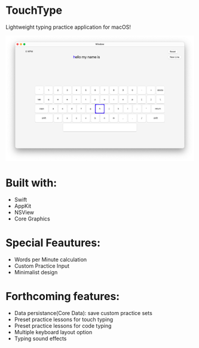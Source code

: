 # TouchType
Lightweight typing practice application for macOS!

![Screenshot](tt2.png)


# Built with:
- Swift <br>
- AppKit <br>
- NSView <br>
- Core Graphics <br>

# Special Feautures:
- Words per Minute calculation <br>
- Custom Practice Input <br>
- Minimalist design <br>

# Forthcoming features:
- Data persistance(Core Data): save custom practice sets <br>
- Preset practice lessons for touch typing <br>
- Preset practice lessons for code typing <br>
- Multiple keyboard layout option <br>
- Typing sound effects <br>
             
